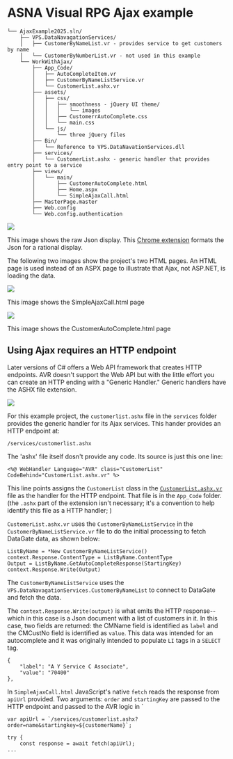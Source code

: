 # ASNA Visual RPG Ajax example

```
└── AjaxExample2025.sln/
    ├── VPS.DataNavagationServices/
    │   ├── CustomerByNameList.vr - provides service to get customers by name
    │   └── CustomerByNumberList.vr - not used in this example
    └── WorkWithAjax/
        ├── App_Code/
        │   ├── AutoCompleteItem.vr
        │   ├── CustomerByNameListService.vr
        │   └── CustomerList.ashx.vr
        ├── assets/
        │   ├── css/
        │   │   ├── smoothness - jQuery UI theme/
        │   │   │   └── images
        │   │   ├── CustomerrAutoComplete.css
        │   │   └── main.css        
        │   └── js/
        │       └── three jQuery files 
        ├── Bin/
        │   └── Reference to VPS.DataNavationServices.dll
        ├── services/
        │   └── CustomerList.ashx - generic handler that provides entry point to a service
        ├── views/
        │   └── main/
        │       ├── CustomerAutoComplete.html
        │       ├── Home.aspx
        │       └── SimpleAjaxCall.html
        ├── MasterPage.master
        ├── Web.config
        └── Web.config.authentication      
```
![](https://asna-assets.nyc3.digitaloceanspaces.com/assets/articles/raw-ajax-view.webp)

This image shows the raw Json display. This [Chrome extension](https://chromewebstore.google.com/detail/json-formatter/bcjindcccaagfpapjjmafapmmgkkhgoa) formats the Json for a rational display.

The following two images show the project's two HTML pages. An HTML page is used instead of an ASPX page to illustrate that Ajax, not ASP.NET, is loading the data.

![](https://asna-assets.nyc3.digitaloceanspaces.com/assets/articles/simpleajaxcall.html.webp)

This image shows the SimpleAjaxCall.html page

![](https://asna-assets.nyc3.digitaloceanspaces.com/assets/articles/customerautocomplete.html.webp)

This image shows the CustomerAutoComplete.html page

## Using Ajax requires an HTTP endpoint

Later versions of C# offers a Web API framework that creates HTTP endpoints. AVR doesn't support the Web API but with the little effort you can create an HTTP ending with a "Generic Handler." Generic handlers have the ASHX file extension. 

![](https://nyc3.digitaloceanspaces.com/asna-assets/assets/articles/generic-handler.webp)

For this example project, the `customerlist.ashx`  file in the `services` folder provides the generic handler for its Ajax services. This hander provides an HTTP endpoint at:

```
/services/customerlist.ashx
```

The 'ashx' file itself dosn't provide any code. Its source is just this one line: 

```
<%@ WebHandler Language="AVR" class="CustomerList" CodeBehind="CustomerList.ashx.vr" %>
```

This line points assigns the `CustomerList` class in the [`CustomerList.ashx.vr`](https://github.com/ASNA/AjaxExample2025/blob/main/WorkWithAjax/App_Code/CustomerList.ashx.vr) file as the handler for the HTTP endpoint. That file is in the `App_Code` folder. (the `.ashx` part of the extension isn't necessary; it's a convention to help identify this file as a HTTP handler; )

`CustomerList.ashx.vr` uses the `CustomerByNameListService`  in the `CustomerByNameListService.vr`  file to do the initial processing to fetch DataGate data, as shown below:

    ListByName = *New CustomerByNameListService()
    context.Response.ContentType = ListByName.ContentType
    Output = ListByName.GetAutoCompleteResponse(StartingKey)
    context.Response.Write(Output)

The `CustomerByNameListService` uses the `VPS.DataNavagationServices.CustomerByNameList` to connect to DataGate and fetch the data.

The `context.Response.Write(output)` is what emits the HTTP response--which in this case is a Json document with a list of customers in it.  In this case, two fields are returned: the CMName field is identified as `label` and the CMCustNo field is identified as `value`.  This data was intended for an autocomplete and it was originally intended to populate `LI` tags in a `SELECT` tag. 

```
{
    "label": "A Y Service C Associate",
    "value": "70400"
},
```

In `SimpleAjaxCall.html` JavaScript's native `fetch` reads the response from `apiUrl` provided. Two arguments: `order` and `startingKey` are passed to the HTTP endpoint and passed to the AVR logic in `

    var apiUrl = `/services/customerlist.ashx?order=name&startingkey=${customerName}`;
    
    try {
        const response = await fetch(apiUrl);
    ...    







